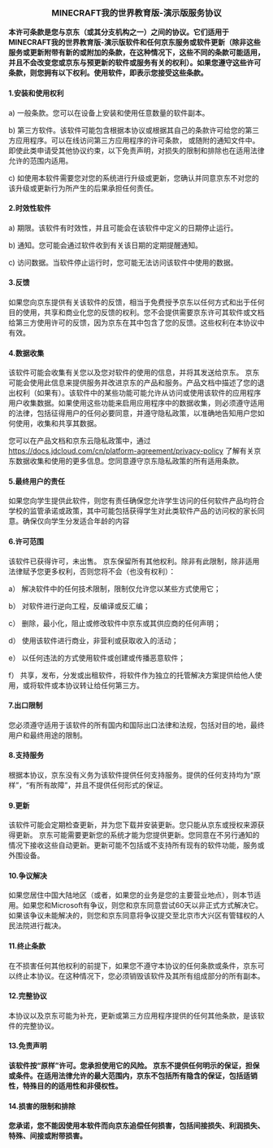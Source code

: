 ### <div align=center>MINECRAFT我的世界教育版-演示版服务协议</div> 

**本许可条款是您与京东（或其分支机构之一）之间的协议。它们适用于MINECRAFT我的世界教育版-演示版软件和任何京东服务或软件更新（除非这些服务或更新附带有新的或附加的条款，在这种情况下，这些不同的条款可能适用，并且不会改变您或京东与预更新的软件或服务有关的权利）。如果您遵守这些许可条款，则您拥有以下权利。使用软件，即表示您接受这些条款。**

#### **1.安装和使用权利**

a) 一般条款。您可以在设备上安装和使用任意数量的软件副本。

b) 第三方软件。该软件可能包含根据本协议或根据其自己的条款许可给您的第三方应用程序。可以在线访问第三方应用程序的许可条款， 或随附的通知文件中。即使此类申请受其他协议约束，以下免责声明，对损失的限制和排除也在适用法律允许的范围内适用。

c) 如使用本软件需要您对您的系统进行升级或更新，您确认并同意京东不对您的该升级或更新行为所产生的后果承担任何责任。

#### **2.时效性软件**

a) 期限。该软件有时效性，并且可能会在该软件中定义的日期停止运行。

b) 通知。您可能会通过软件收到有关该日期的定期提醒通知。

c) 访问数据。当软件停止运行时，您可能无法访问该软件中使用的数据。

#### **3.反馈**

如果您向京东提供有关该软件的反馈，相当于免费授予京东以任何方式和出于任何目的使用，共享和商业化您的反馈的权利。您不会提供需要京东许可其软件或文档给第三方使用许可的反馈，因为京东在其中包含了您的反馈。这些权利在本协议中有效。

#### **4.数据收集**

该软件可能会收集有关您以及您对软件的使用的信息，并将其发送给京东。 京东可能会使用此信息来提供服务并改进京东的产品和服务。产品文档中描述了您的退出权利（如果有）。该软件中的某些功能可能允许从访问或使用该软件的应用程序用户收集数据。如果使用这些功能来启用应用程序中的数据收集，则必须遵守适用的法律，包括征得用户的任何必要同意，并遵守隐私政策，以准确地告知用户您如何使用，收集和共享其数据。

您可以在产品文档和京东云隐私政策中，通过 https://docs.jdcloud.com/cn/platform-agreement/privacy-policy 了解有关京东数据收集和使用的更多信息。您同意遵守京东隐私政策的所有适用条款。

#### **5.最终用户的责任**

如果您向学生提供此软件，则您有责任确保您允许学生访问的任何软件产品均符合学校的监管承诺或政策，其中可能包括获得学生对此类软件产品的访问权的家长同意。确保仅向学生分发适合年龄的内容

#### **6.许可范围**

该软件已获得许可，未出售。 京东保留所有其他权利。除非有此限制，除非适用法律赋予您更多权利，否则您将不会（也没有权利）：

a） 解决软件中的任何技术限制，限制仅允许您以某些方式使用它；

b） 对软件进行逆向工程，反编译或反汇编；

c） 删除，最小化，阻止或修改软件中京东或其供应商的任何声明；

d） 使用该软件进行商业，非营利或获取收入的活动；

e） 以任何违法的方式使用软件或创建或传播恶意软件； 

f） 共享，发布，分发或出租软件，将软件作为独立的托管解决方案提供给他人使用，或将软件或本协议转让给任何第三方。

#### **7.出口限制**

您必须遵守适用于该软件的所有国内和国际出口法律和法规，包括对目的地，最终用户和最终用途的限制。

#### **8.支持服务**

根据本协议，京东没有义务为该软件提供任何支持服务。提供的任何支持均为“原样”，“有所有故障”，并且不提供任何形式的保证。

#### **9.更新**

该软件可能会定期检查更新，并为您下载并安装更新。您只能从京东或授权来源获得更新。 京东可能需要更新您的系统才能为您提供更新。您同意在不另行通知的情况下接收这些自动更新。更新可能不包括或不支持所有现有的软件功能，服务或外围设备。

#### **10.争议解决**

如果您居住中国大陆地区（或者，如果您的业务是您的主要营业地点），则本节适用。如果您和Microsoft有争议，则您和京东同意尝试60天以非正式方式解决它。如果该争议未能解决的，则您和京东同意将争议提交至北京市大兴区有管辖权的人民法院进行裁决。

#### **11.终止条款**

在不损害任何其他权利的前提下，如果您不遵守本协议的任何条款或条件，京东可以终止本协议。在这种情况下，您必须销毁该软件及其所有组成部分的所有副本。

#### **12.完整协议**

本协议以及京东可能为补充，更新或第三方应用程序提供的任何其他条款，是该软件的完整协议。

#### **13.免责声明**

**该软件按“原样”许可。您承担使用它的风险。 京东不提供任何明示的保证，担保或条件。在适用法律允许的最大范围内，京东不包括所有隐含的保证，包括适销性，特殊目的的适用性和非侵权性。**

#### **14.损害的限制和排除**

**您承诺，您不能因使用本软件而向京东追偿任何损害，包括间接损失、利润损失、特殊、间接或附带损害。**

